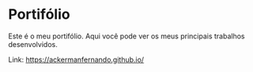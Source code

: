 # Portifólio
Este é o meu portifólio. Aqui você pode ver os meus principais trabalhos desenvolvidos.

Link: https://ackermanfernando.github.io/
